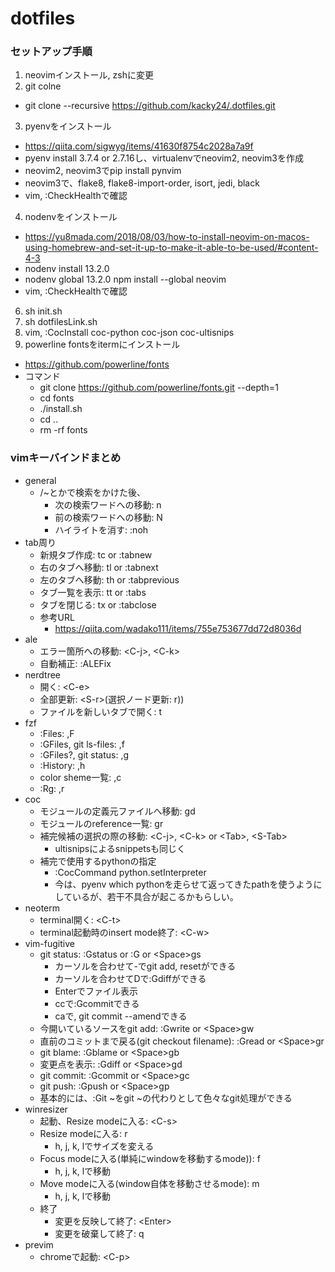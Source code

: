 # dotfiles
### セットアップ手順
1. neovimインストール, zshに変更
2. git colne
- git clone --recursive https://github.com/kacky24/.dotfiles.git
3. pyenvをインストール
- https://qiita.com/sigwyg/items/41630f8754c2028a7a9f
- pyenv install 3.7.4 or 2.7.16し、virtualenvでneovim2, neovim3を作成
- neovim2, neovim3でpip install pynvim
- neovim3で、flake8, flake8-import-order, isort, jedi, black
- vim, :CheckHealthで確認
4. nodenvをインストール
- https://yu8mada.com/2018/08/03/how-to-install-neovim-on-macos-using-homebrew-and-set-it-up-to-make-it-able-to-be-used/#content-4-3
- nodenv install 13.2.0
- nodenv global 13.2.0 npm install --global neovim
- vim, :CheckHealthで確認
6. sh init.sh
7. sh dotfilesLink.sh
8. vim, :CocInstall coc-python coc-json coc-ultisnips
9. powerline fontsをitermにインストール
- https://github.com/powerline/fonts
- コマンド
  - git clone https://github.com/powerline/fonts.git --depth=1
  - cd fonts
  - ./install.sh
  - cd ..
  - rm -rf fonts

### vimキーバインドまとめ
- general
  - /~とかで検索をかけた後、
    - 次の検索ワードへの移動: n
    - 前の検索ワードへの移動: N
    - ハイライトを消す: :noh
- tab周り
  - 新規タブ作成: tc or :tabnew
  - 右のタブへ移動: tl or :tabnext
  - 左のタブへ移動: th or :tabprevious
  - タブ一覧を表示: tt or :tabs
  - タブを閉じる: tx or :tabclose
  - 参考URL
    - https://qiita.com/wadako111/items/755e753677dd72d8036d
- ale
  - エラー箇所への移動: \<C-j>, \<C-k>
  - 自動補正: :ALEFix
- nerdtree
  - 開く: \<C-e>
  - 全部更新: \<S-r>(選択ノード更新: r))
  - ファイルを新しいタブで開く: t
- fzf
  - :Files: ,F
  - :GFiles, git ls-files: ,f
  - :GFiles?, git status: ,g
  - :History: ,h
  - color sheme一覧: ,c
  - :Rg: ,r
- coc
  - モジュールの定義元ファイルへ移動: gd
  - モジュールのreference一覧: gr
  - 補完候補の選択の際の移動: \<C-j>, \<C-k> or \<Tab>, \<S-Tab>
    - ultisnipsによるsnippetsも同じく
  - 補完で使用するpythonの指定
    - :CocCommand python.setInterpreter
    - 今は、pyenv which pythonを走らせて返ってきたpathを使うようにしているが、若干不具合が起こるかもらしい。
- neoterm
  - terminal開く: \<C-t>
  - terminal起動時のinsert mode終了: \<C-w>
- vim-fugitive
  - git status: :Gstatus or :G or \<Space>gs
    - カーソルを合わせて-でgit add, resetができる
    - カーソルを合わせてDで:Gdiffができる
    - Enterでファイル表示
    - ccで:Gcommitできる
    - caで, git commit --amendできる
  - 今開いているソースをgit add: :Gwrite or \<Space>gw
  - 直前のコミットまで戻る(git checkout filename): :Gread or \<Space>gr
  - git blame: :Gblame or \<Space>gb
  - 変更点を表示: :Gdiff or \<Space>gd
  - git commit: :Gcommit or \<Space>gc
  - git push: :Gpush or \<Space>gp
  - 基本的には、:Git ~をgit ~の代わりとして色々なgit処理ができる
- winresizer
  - 起動、Resize modeに入る: \<C-s>
  - Resize modeに入る: r
    - h, j, k, lでサイズを変える
  - Focus modeに入る(単純にwindowを移動するmode)): f
    - h, j, k, lで移動
  - Move modeに入る(window自体を移動させるmode): m
    - h, j, k, lで移動
  - 終了
    - 変更を反映して終了: \<Enter>
    - 変更を破棄して終了: q
- previm
  - chromeで起動: \<C-p>
